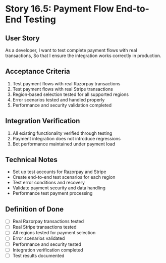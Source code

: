 # Story 16.5: Payment Flow End-to-End Testing

## User Story
As a developer,
I want to test complete payment flows with real transactions,
So that I ensure the integration works correctly in production.

## Acceptance Criteria
1. Test payment flows with real Razorpay transactions
2. Test payment flows with real Stripe transactions
3. Region-based selection tested for all supported regions
4. Error scenarios tested and handled properly
5. Performance and security validation completed

## Integration Verification
1. All existing functionality verified through testing
2. Payment integration does not introduce regressions
3. Bot performance maintained under payment load

## Technical Notes
- Set up test accounts for Razorpay and Stripe
- Create end-to-end test scenarios for each region
- Test error conditions and recovery
- Validate payment security and data handling
- Performance test payment processing

## Definition of Done
- [ ] Real Razorpay transactions tested
- [ ] Real Stripe transactions tested
- [ ] All regions tested for payment selection
- [ ] Error scenarios validated
- [ ] Performance and security tested
- [ ] Integration verification completed
- [ ] Test results documented